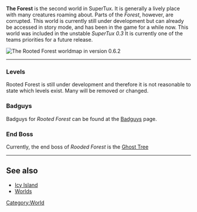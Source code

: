 **The Forest** is the second world in SuperTux. It is generally a lively place with many creatures roaming about. Parts of the *Forest*, however, are corrupted.
This world is currently still under development but can already be accessed in story mode, and has been in the game for a while now. This world was included in the unstable *SuperTux 0.3*
It is currently one of the teams priorities for a future release.

![The Rooted Forest worldmap in version 0.6.2](images/rooted_forest_0_6_2.png)

---

### Levels

Rooted Forest is still under development and therefore it is not reasonable to state which levels exist. Many will be removed or changed.

### Badguys

Badguys for *Rooted Forest* can be found at the [Badguys](https://github.com/SuperTux/supertux/wiki/Badguys-Forest) page.

### End Boss

Currently, the end boss of *Rooded Forest* is the [Ghost Tree](https://github.com/SuperTux/supertux/wiki/Bosses#Ghost-Tree)

---

See also
--------

-   [Icy Island](https://github.com/SuperTux/supertux/wiki/Icy-Island)
-   [Worlds](https://github.com/SuperTux/supertux/wiki/Worlds)

<Category:World>

